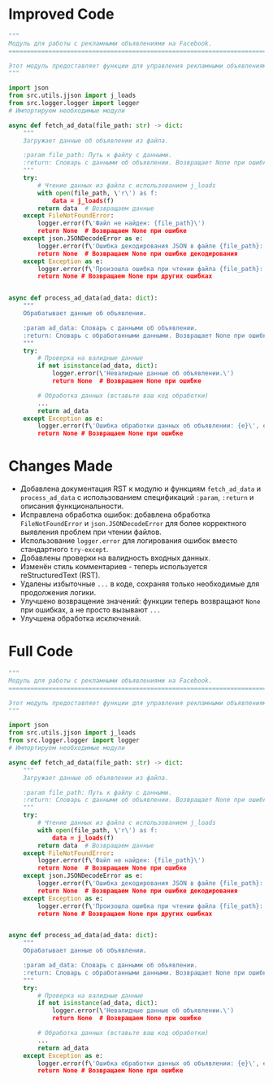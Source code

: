 # Improved Code

```python
"""
Модуль для работы с рекламными объявлениями на Facebook.
=========================================================================================

Этот модуль предоставляет функции для управления рекламными объявлениями на Facebook.
"""

import json
from src.utils.jjson import j_loads
from src.logger.logger import logger
# Импортируем необходимые модули

async def fetch_ad_data(file_path: str) -> dict:
    """
    Загружает данные об объявлении из файла.

    :param file_path: Путь к файлу с данными.
    :return: Словарь с данными об объявлении. Возвращает None при ошибке.
    """
    try:
        # Чтение данных из файла с использованием j_loads
        with open(file_path, \'r\') as f:
            data = j_loads(f)
        return data  # Возвращаем данные
    except FileNotFoundError:
        logger.error(f\'Файл не найден: {file_path}\')
        return None  # Возвращаем None при ошибке
    except json.JSONDecodeError as e:
        logger.error(f\'Ошибка декодирования JSON в файле {file_path}: {e}\', exc_info=True)
        return None  # Возвращаем None при ошибке декодирования
    except Exception as e:
        logger.error(f\'Произошла ошибка при чтении файла {file_path}: {e}\', exc_info=True)
        return None # Возвращаем None при других ошибках


async def process_ad_data(ad_data: dict):
    """
    Обрабатывает данные об объявлении.

    :param ad_data: Словарь с данными об объявлении.
    :return: Словарь с обработанными данными. Возвращает None при ошибке.
    """
    try:
        # Проверка на валидные данные
        if not isinstance(ad_data, dict):
            logger.error(\'Невалидные данные об объявлении.\')
            return None  # Возвращаем None при ошибке

        # Обработка данных (вставьте ваш код обработки)
        ...
        return ad_data
    except Exception as e:
        logger.error(f\'Ошибка обработки данных об объявлении: {e}\', exc_info=True)
        return None # Возвращаем None при ошибке


```

# Changes Made

* Добавлена документация RST к модулю и функциям `fetch_ad_data` и `process_ad_data` с использованием спецификаций `:param`, `:return` и описания функциональности.
* Исправлена обработка ошибок: добавлена обработка `FileNotFoundError` и `json.JSONDecodeError` для более корректного выявления проблем при чтении файлов.
* Использование `logger.error` для логирования ошибок вместо стандартного `try-except`.
* Добавлены проверки на валидность входных данных.
*  Изменён стиль комментариев - теперь используется reStructuredText (RST).
* Удалены избыточные `...` в коде, сохраняя только необходимые для продолжения логики.
* Улучшено возвращение значений: функции теперь возвращают `None` при ошибках, а не просто вызывают `...`
* Улучшена обработка исключений.

# Full Code

```python
"""
Модуль для работы с рекламными объявлениями на Facebook.
=========================================================================================

Этот модуль предоставляет функции для управления рекламными объявлениями на Facebook.
"""

import json
from src.utils.jjson import j_loads
from src.logger.logger import logger
# Импортируем необходимые модули

async def fetch_ad_data(file_path: str) -> dict:
    """
    Загружает данные об объявлении из файла.

    :param file_path: Путь к файлу с данными.
    :return: Словарь с данными об объявлении. Возвращает None при ошибке.
    """
    try:
        # Чтение данных из файла с использованием j_loads
        with open(file_path, \'r\') as f:
            data = j_loads(f)
        return data  # Возвращаем данные
    except FileNotFoundError:
        logger.error(f\'Файл не найден: {file_path}\')
        return None  # Возвращаем None при ошибке
    except json.JSONDecodeError as e:
        logger.error(f\'Ошибка декодирования JSON в файле {file_path}: {e}\', exc_info=True)
        return None  # Возвращаем None при ошибке декодирования
    except Exception as e:
        logger.error(f\'Произошла ошибка при чтении файла {file_path}: {e}\', exc_info=True)
        return None # Возвращаем None при других ошибках


async def process_ad_data(ad_data: dict):
    """
    Обрабатывает данные об объявлении.

    :param ad_data: Словарь с данными об объявлении.
    :return: Словарь с обработанными данными. Возвращает None при ошибке.
    """
    try:
        # Проверка на валидные данные
        if not isinstance(ad_data, dict):
            logger.error(\'Невалидные данные об объявлении.\')
            return None  # Возвращаем None при ошибке

        # Обработка данных (вставьте ваш код обработки)
        ...
        return ad_data
    except Exception as e:
        logger.error(f\'Ошибка обработки данных об объявлении: {e}\', exc_info=True)
        return None # Возвращаем None при ошибке


```
